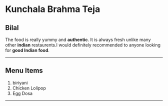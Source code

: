 # Kunchala Brahma Teja
## Bilal
The food is really yummy and **authentic**. It is always fresh unlike many other **indian** restaurents.I would definitely recommended to anyone looking for **good Indian food**.

--- 
## Menu Items
1. biriyani
5. Chicken Lolipop
6. Egg Dosa

---
## 
